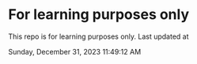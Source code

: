 # For learning purposes only
This repo is for learning purposes only.
Last updated at

Sunday, December 31, 2023 11:49:12 AM

